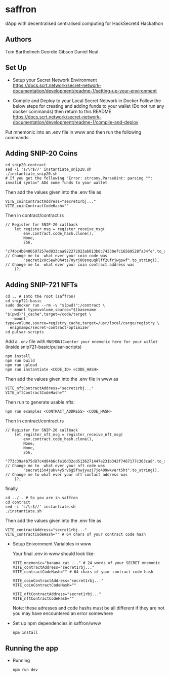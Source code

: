 # saffron
dApp with decentralised centralised computing for HackSecret4 Hackathon

## Authors
Tom Barthelmeh
Geordie Gibson
Daniel Neal

## Set Up

- Setup your Secret Network Environment
https://docs.scrt.network/secret-network-documentation/development/readme-1/setting-up-your-environment



- Compile and Deploy to your Local Secret Network in Docker
Follow the below steps for creating and adding funds to your wallet (Do not run any docker commands) then return to this README
https://docs.scrt.network/secret-network-documentation/development/readme-1/compile-and-deploy

Put mnemonic into an .env file in www and then run the following commands:
## Adding SNIP-20 Coins
```
cd snip20-contract
sed -i 's/\r$//' instantiate_snip20.sh
./instantiate_snip20.sh
# If you get the following "Error: strconv.ParseUint: parsing "": invalid syntax" ADd some funds to your wallet
```
Then add the values given into the .env file as
```
VITE_coinContractAddress="secret1rbj..."
VITE_coinContractCodeHash=""
```
Then in contract/contract.rs
```
// Register for SNIP-20 callback
    let register_msg = register_receive_msg(
        env.contract.code_hash.clone(), 
        None, 
        256, 
        "c74bc4b0406507257ed033caa922272023ab013b0c74330efc16569528fa34fe".to_string(), // Change me to  what ever your coin code was 
        "secret1x0c5ewh0h4ts70yrj00snquqklff2ufrjwgswf".to_string(), // Change me to  what ever your coin contract address was 
    )?;
```

## Adding SNIP-721 NFTs
```
cd .. # Into the root (saffron) 
cd snip721-basic
sudo docker run --rm -v "$(pwd)":/contract \
  --mount type=volume,source="$(basename "$(pwd)")_cache",target=/code/target \
  --mount type=volume,source=registry_cache,target=/usr/local/cargo/registry \
  enigmampc/secret-contract-optimizer 
cd pulsar-scripts
```
Add a `.env` file with `MNEMONIC=enter your mnemonic here for your wallet` (inside snip721-basic/pulsar-scripts)
```
npm install
npm run build
npm run upload
npm run instantiate <CODE_ID> <CODE_HASH>
```
Then add the values given into the .env file in www as
```
VITE_nftContractAddress="secret1rbj..."
VITE_nftContractCodeHash=""
```
Then run to generate usable nfts:
```
npm run examples <CONTRACT_ADDRESS> <CODE_HASH>
```
Then in contract/contract.rs
```
// Register for SNIP-20 callback
    let register_nft_msg = register_receive_nft_msg(
        env.contract.code_hash.clone(), 
        None,
        None, 
        256, 
        "773c39a4b75d87c4d04b6cfe16d32cd5136271447e231b342f7467177c363ca8".to_string(), // Change me to  what ever your nft code was
        "secret15n4jukv4y5rv6g5fnwjyuzj7jq409wkvert5ht".to_string(), // Change me to what ever your nft contact address was
    )?;
```

finally
```
cd ../.. # So you are in saffron
cd contract
sed -i 's/\r$//' instantiate.sh
./instantiate.sh
``` 
Then add the values given into the .env file as
```
VITE_contractAddress="secret1rbj..."
VITE_contractCodeHash="" # 64 chars of your contract code hash
```
- Setup Enivornment Varialbles in www

  Your final .env in www should look like:
  ```
  VITE_mnemonic="banana cat ..." # 24 words of your SECRET mnemonic
  VITE_contractAddress="secret1rbj..."
  VITE_contractCodeHash="" # 64 chars of your contract code hash

  VITE_coinContractAddress="secret1rbj..."
  VITE_coinContractCodeHash=""

  VITE_nftContractAddress="secret1rbj..."
  VITE_nftContractCodeHash=""
  ```
  Note: these adresses and code hashs must be all different if they are not you may have encountered an error somewhere

- Set up npm dependencies in saffron/www
    ```
    npm install
    ```
## Running the app

  - Running
    ```
    npm run dev
    ```
